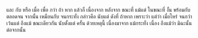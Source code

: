 และ
กับ
หรือ
เมื่อ
เพื่อ
กว่า
ถ้า
หาก
แล้วก็
เนื่องจาก
หลังจาก
ขณะที่
แม้แต่
ในขณะที่
งั้น
พร้อมกับ
ตลอดจน
จากนั้น
เหมือนกับ
จนกระทั่ง
กล่าวคือ
นับแต่
ดังที่
ถ้าหาก
เพราะว่า
แต่ว่า
เมื่อไหร่
จนกว่า
เว้นแต่
ถึงแม้
ขณะเดียวกัน
นับตั้งแต่
ครั้น
ด้วยเหตุนี้
เนื่องมาจาก
แม้กระทั่ง
เนื่อง
ถึงแม้ว่า
มิฉะนั้น
ต่อจากนั้น
